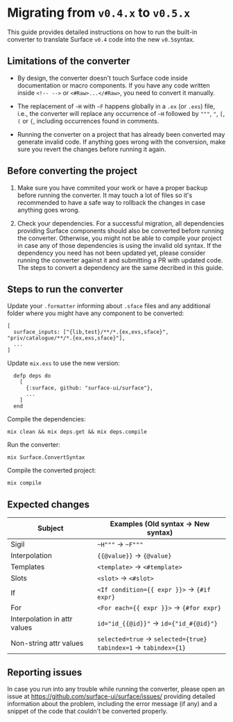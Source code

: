 # Migrating from `v0.4.x` to `v0.5.x`

This guide provides detailed instructions on how to run the built-in converter to
translate Surface `v0.4` code into the new `v0.5`syntax.

## Limitations of the converter

  * By design, the converter doesn't touch Surface code inside documentation or macro components. If you have
  any code written inside `<!-- -->` or `<#Raw>...</#Raw>`, you need to convert it manually.

  * The replacement of `~H` with `~F` happens globally in a `.ex` (or `.exs`) file, i.e., the converter will
  replace any occurrence of `~H` followed by `"""`, `"`, `[`, `(` or `{`, including occurrences found in comments.

  * Running the converter on a project that has already been converted may generate invalid code. If anything goes
  wrong with the conversion, make sure you revert the changes before running it again.

## Before converting the project

  1. Make sure you have commited your work or have a proper backup before running the converter. It may touch
  a lot of files so it's recommended to have a safe way to rollback the changes in case anything goes wrong.

  2. Check your dependencies. For a successful migration, all dependencies providing Surface components should also
  be converted before running the converter. Otherwise, you might not be able to compile your project in case any
  of those dependencies is using the invalid old syntax. If the dependency you need has not been updated yet,
  please consider running the converter against it and submitting a PR with updated code. The steps to convert a
  dependency are the same decribed in this guide.

## Steps to run the converter

Update your `.formatter` informing about `.sface` files and any additional folder where you might have any component
to be converted:

```
[
  surface_inputs: ["{lib,test}/**/*.{ex,exs,sface}", "priv/catalogue/**/*.{ex,exs,sface}"],
  ...
]

```

Update `mix.exs` to use the new version:

```
  defp deps do
    [
      {:surface, github: "surface-ui/surface"},
      ...
    ]
  end
```

Compile the dependencies:

```
mix clean && mix deps.get && mix deps.compile
```

Run the converter:

```
mix Surface.ConvertSyntax
```

Compile the converted project:

```
mix compile
```

## Expected changes

| Subject                      | Examples (Old syntax -> New syntax)                                      |
| ---------------------------- | ------------------------------------------------------------------------ |
| Sigil                        | `~H"""` -> `~F"""`                                                       |
| Interpolation                | `{{@value}}` -> `{@value}`                                             |
| Templates                    | `<template>` -> `<#template>`                                            |
| Slots                        | `<slot>` -> `<#slot>`                                                    |
| If                           | `<If condition={{ expr }}>` -> `{#if expr}`                              |
| For                          | `<For each={{ expr }}>` -> `{#for expr}`                                 |
| Interpolation in attr values | `id="id_{{@id}}"` -> `id={"id_#{@id}"}`                                  |
| Non-string attr values       | `selected=true` -> `selected={true}` <br> `tabindex=1` -> `tabindex={1}` |

## Reporting issues

In case you run into any trouble while running the converter, please open an issue at https://github.com/surface-ui/surface/issues/
providing detailed information about the problem, including the error message (if any) and a snippet of the code
that couldn't be converted properly.